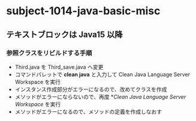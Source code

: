 # subject-1014-java-basic-misc

## テキストブロックは Java15 以降

### 参照クラスをリビルドする手順

  - Third.java を Third_save.java へ変更
  - コマンドパレットで **clean java** と入力して Clean Java Language Server Workspace を実行
  - インスタンス作成部分がエラーになるので、改めてクラスを作成
  - メソッドがエラーにならないので、再度 **Clean Java Language Server Workspace* を実行
  - メソッドがエラーになるので、メソッドの定義を作成しなおす
